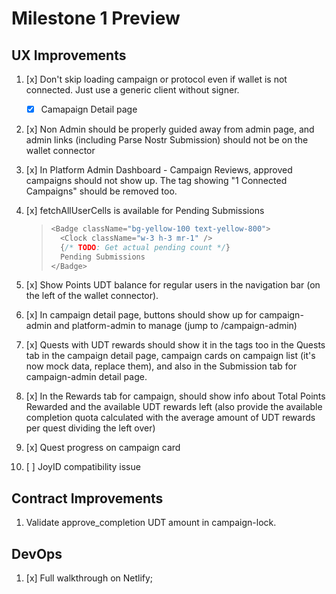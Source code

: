 # Milestone 1 Preview

## UX Improvements

1. [x] Don't skip loading campaign or protocol even if wallet is not connected. Just use a generic client without signer.
   - [x] Camapaign Detail page
2. [x] Non Admin should be properly guided away from admin page, and admin links (including Parse Nostr Submission) should not be on the wallet connector
3. [x] In Platform Admin Dashboard - Campaign Reviews, approved campaigns should not show up. The tag showing "1 Connected Campaigns" should be removed too.
4. [x] fetchAllUserCells is available for Pending Submissions
   >
   > ```typescript
   > <Badge className="bg-yellow-100 text-yellow-800">
   >   <Clock className="w-3 h-3 mr-1" />
   >   {/* TODO: Get actual pending count */}
   >   Pending Submissions
   > </Badge>
   > ```
   >

5. [x] Show Points UDT balance for regular users in the navigation bar (on the left of the wallet connector).
6. [x] In campaign detail page, buttons should show up for campaign-admin and platform-admin to manage (jump to /campaign-admin)
7. [x] Quests with UDT rewards should show it in the tags too in the Quests tab in the campaign detail page, campaign cards on campaign list (it's now mock data, replace them), and also in the Submission tab for campaign-admin detail page.
8. [x] In the Rewards tab for campaign, should show info about Total Points Rewarded and the available UDT rewards left (also provide the available completion quota calculated with the average amount of UDT rewards per quest dividing the left over)
9. [x] Quest progress on campaign card
10. [ ] JoyID compatibility issue

## Contract Improvements

1. Validate approve_completion UDT amount in campaign-lock.

## DevOps

1. [x] Full walkthrough on Netlify;
